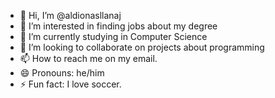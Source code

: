 - 👋 Hi, I’m @aldionasllanaj
- 👀 I’m interested in finding jobs about my degree
- 🌱 I’m currently studying in Computer Science
- 💞️ I’m looking to collaborate on projects about programming
- 📫 How to reach me on my email.
- 😄 Pronouns: he/him
- ⚡ Fun fact: I love soccer.

<!---
aldionasllanaj/aldionasllanaj is a ✨ special ✨ repository because its `README.md` (this file) appears on your GitHub profile.
You can click the Preview link to take a look at your changes.
--->
